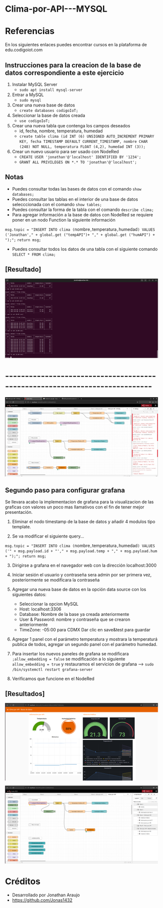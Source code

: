 # Clima-por-API---MYSQL

# Referencias 

En los siguientes enlaces puedes encontrar cursos en la plataforma de edu.codigoiot.com 

## Instrucciones para la creacion de la base de datos correspondiente a este ejercicio

1. Instalar MySQL Server
    - `sudo apt install mysql-server`
2. Entrar a MySQL
    - `sudo mysql`
3. Crear una nueva base de datos
    - `create databases codigoIoT;`
4. Seleccionar la base de datos creada
    - `use codigoIoT;`
5. Crear una nueva tabla que contenga los campos deseados
    - id, fecha, nombre, temperatura, humedad
    - `create table clima (id INT (6) UNSIGNED AUTO_INCREMENT PRIMARY KEY, fecha TIMESTAMP DEFAULT CURRENT_TIMESTAMP, nombre CHAR (248) NOT NULL, temperatura FLOAT (4,2), humedad INT (3));`
6. Crear un nuevo usuario para ser usado con NodeRed
    - `CREATE USER 'jonathan'@'localhost' IDENTIFIED BY '1234';`
    - `GRANT ALL PRIVILEGES ON *.* TO 'jonathan'@'localhost';`



## Notas

- Puedes consultar todas las bases de datos con el comando `show databases;`
- Puedes consultar las tablas en el interior de una base de datos selecccionada con el comando `show tables;`
- Puedes consultar la forma de la tabla con el comando `describe clima;`
- Para agregar información a la base de datos con NodeRed se requiere poner en un nodo Function la siguiente información

`msg.topic = "INSERT INTO clima (`nombre`,`temperatura`,`humedad`) VALUES ('Jonathan'," + global.get ("tempAPI")+ "," + global.get ("humAPI") + ");";`
`return msg;`

- Puedes consultar todos los datos de una tabla con el siguiente comando `SELECT * FROM clima;`

## [Resultado]

![](https://github.com/Jonas1432/Clima-por-API---MYSQL/blob/main/NodeRed-MYSQL.png)

# ---------------------------------------------------------------------------

![](https://github.com/Jonas1432/Clima-por-API---MYSQL/blob/main/ClimaAPI.png)

## Segundo paso para configurar grafana

Se llevara acabo la implementacion de grafana para la visualizacion de las graficas con valores un poco mas llamativos con el fin de tener mejor presentación.

1. Eliminar el nodo timestamp de la base de datos y añadir 4 modulos tipo template.

2. Se va modificar el siguiente query... 

`msg.topic = "INSERT INTO clima (`nombre`,`temperatura`,`humedad`) VALUES ('" + msg.payload.id + "'," + msg.payload.temp + "," + msg.payload.hum + ");";
return msg;`

3. Dirigirse a grafana en el navegador web con la dirección localhost:3000

4. Iniciar sesión el usuario y contraseña sera admin por ser primera vez, posteriormente se modificara la contraseña

5. Agregar una nueva base de datos en la opción data source con los siguientes datos:
    - Seleccionar la opcion MySQL
    - Host: localhost:3306
    - Database: Nombre de la base ya creada anteriormente
    - User & Password: nombre y contraseña que se crearon anteriormente
    - TimeZone: -05:00 para CDMX Dar clic en save&test para guardar

6. Agregar 1 panel con el parámetro temperatura y mostrara la temperaturá publica de todos, agregar un segundo panel con el parámetro humedad.

7. Para insertar los nuevos paneles de grafana se modificara `;allow_embedding = false` se modificación a lo siguiente `allow_embedding = true` y restauramos el servicion de grafana --> `sudo /bin/systemctl restart grafana-server`

8. Verificamos que funcione en el NodeRed

## [Resultados]

![](https://github.com/Jonas1432/Clima-por-API---MYSQL/blob/main/Grafana.png)

![](https://github.com/Jonas1432/Clima-por-API---MYSQL/blob/main/Grafana-clima.png)

# Créditos

* Desarrollado por Jonathan Araujo
* https://github.com/Jonas1432

